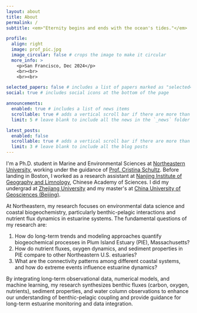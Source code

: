 ```yaml
---
layout: about
title: About
permalink: /
subtitle: <em>"Eternity begins and ends with the ocean's tides."</em>

profile:
  align: right
  image: prof_pic.jpg
  image_circular: false # crops the image to make it circular
  more_info: >
    <p>San Francisco, Dec 2024</p>
    <br><br>
    <br><br>

selected_papers: false # includes a list of papers marked as "selected={true}"
social: true # includes social icons at the bottom of the page

announcements:
  enabled: true # includes a list of news items
  scrollable: true # adds a vertical scroll bar if there are more than 3 news items
  limit: 5 # leave blank to include all the news in the `_news` folder

latest_posts:
  enabled: false
  scrollable: true # adds a vertical scroll bar if there are more than 3 new posts items
  limit: 3 # leave blank to include all the blog posts
---
```


I'm a Ph.D. student in Marine and Environmental Sciences at [Northeastern University](https://www.northeastern.edu), working under the guidance of [Prof. Cristina Schultz](https://cos.northeastern.edu/people/cristina-schultz/). Before landing in Boston, I worked as a research assistant at [Nanjing Institute of Geography and Limnology](http://english.niglas.cas.cn), Chinese Academy of Sciences. I did my undergrad at [Zhejiang University](https://www.zju.edu.cn/english/) and my master's at [China University of Geosciences (Beijing)](https://en.cugb.edu.cn/).

At Northeastern, my research focuses on environmental data science and coastal biogeochemistry, particularly benthic-pelagic interactions and nutrient flux dynamics in estuarine systems. The fundamental questions of my research are:

1. How do long-term trends and modeling approaches quantify biogeochemical processes in Plum Island Estuary (PIE), Massachusetts?
2. How do nutrient fluxes, oxygen dynamics, and sediment properties in PIE compare to other Northeastern U.S. estuaries?
3. What are the connectivity patterns among different coastal systems, and how do extreme events influence estuarine dynamics?

By integrating long-term observational data, numerical models, and machine learning, my research synthesizes benthic fluxes (carbon, oxygen, nutrients), sediment properties, and water column observations to enhance our understanding of benthic-pelagic coupling and provide guidance for long-term estuarine monitoring and data integration.

